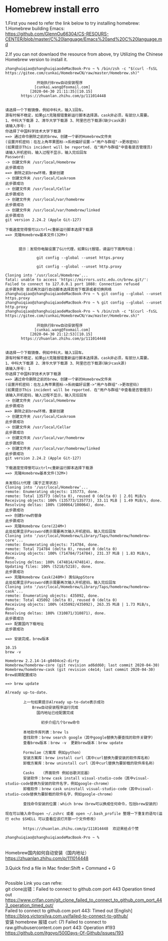 # Homebrew install erro

1.First you need to refer the link below to try installing homebrew:
<br>1.Homebrew building Emacs:
<br>https://github.com/GlennOu66304/CS-RESOURS-CENTER/blob/master/C%20language/Emacs%20and%20C%20language.md

2.If you can not downlaod the resource from above, try Utilizing the Chinese Homebrew version to install it.
```
zhanghuiqiao@zhanghuiqiaodeMacBook-Pro ~ % /bin/zsh -c "$(curl -fsSL https://gitee.com/cunkai/HomebrewCN/raw/master/Homebrew.sh)"

              开始执行Brew自动安装程序
             [cunkai.wang@foxmail.com]
           [2020-04-30 21:11:35][10.15]
       https://zhuanlan.zhihu.com/p/111014448


请选择一个下载镜像，例如中科大，输入1回车。
源有时候不稳定，如果git克隆报错重新运行脚本选择源。cask非必须，有部分人需要。
1、中科大下载源 2、清华大学下载源 3、阿里巴巴下载源(缺少cask源)
请输入序号: 1
你选择了中国科学技术大学下载源
==> 通过命令删除之前的brew、创建一个新的Homebrew文件夹
(设置开机密码：在左上角苹果图标->系统偏好设置->"用户与群组"->更改密码)
(如果提示This incident will be reported. 在"用户与群组"中查看是否管理员)
请输入开机密码，输入过程不显示，输入完后回车
Password:
-> 创建文件夹 /usr/local/Homebrew
此步骤成功
==> 删除之前brew环境，重新创建
-> 创建文件夹 /usr/local/Caskroom
此步骤成功
-> 创建文件夹 /usr/local/Cellar
此步骤成功
-> 创建文件夹 /usr/local/var/homebrew
此步骤成功
-> 创建文件夹 /usr/local/var/homebrew/linked
此步骤成功
git version 2.24.2 (Apple Git-127)

下载速度觉得慢可以ctrl+c重新运行脚本选择下载源
==> 克隆Homebrew基本文件(32M+)


      提示：发现你电脑设置了Git代理，如果Git报错，请运行下面两句话：

              git config --global --unset https.proxy

              git config --global --unset http.proxy
  
Cloning into '/usr/local/Homebrew'...
fatal: unable to access 'https://mirrors.ustc.edu.cn/brew.git/': Failed to connect to 127.0.0.1 port 1088: Connection refused
此步骤失败 尝试再次运行自动脚本选择其他下载源或者切换网络
zhanghuiqiao@zhanghuiqiaodeMacBook-Pro ~ % git config --global --unset https.proxy
zhanghuiqiao@zhanghuiqiaodeMacBook-Pro ~ % git config --global --unset http.proxy
zhanghuiqiao@zhanghuiqiaodeMacBook-Pro ~ % /bin/zsh -c "$(curl -fsSL https://gitee.com/cunkai/HomebrewCN/raw/master/Homebrew.sh)"

              开始执行Brew自动安装程序
             [cunkai.wang@foxmail.com]
           [2020-04-30 21:12:53][10.15]
       https://zhuanlan.zhihu.com/p/111014448


请选择一个下载镜像，例如中科大，输入1回车。
源有时候不稳定，如果git克隆报错重新运行脚本选择源。cask非必须，有部分人需要。
1、中科大下载源 2、清华大学下载源 3、阿里巴巴下载源(缺少cask源)
请输入序号: 1
你选择了中国科学技术大学下载源
==> 通过命令删除之前的brew、创建一个新的Homebrew文件夹
(设置开机密码：在左上角苹果图标->系统偏好设置->"用户与群组"->更改密码)
(如果提示This incident will be reported. 在"用户与群组"中查看是否管理员)
请输入开机密码，输入过程不显示，输入完后回车
-> 创建文件夹 /usr/local/Homebrew
此步骤成功
==> 删除之前brew环境，重新创建
-> 创建文件夹 /usr/local/Caskroom
此步骤成功
-> 创建文件夹 /usr/local/Cellar
此步骤成功
-> 创建文件夹 /usr/local/var/homebrew
此步骤成功
-> 创建文件夹 /usr/local/var/homebrew/linked
此步骤成功
git version 2.24.2 (Apple Git-127)

下载速度觉得慢可以ctrl+c重新运行脚本选择下载源
==> 克隆Homebrew基本文件(32M+)

未发现Git代理（属于正常状态）
Cloning into '/usr/local/Homebrew'...
remote: Enumerating objects: 135773, done.
remote: Total 135773 (delta 0), reused 0 (delta 0) | 2.01 MiB/s 
Receiving objects: 100% (135773/135773), 33.11 MiB | 1.49 MiB/s, done.
Resolving deltas: 100% (100064/100064), done.
此步骤成功
==> 创建brew的替身
此步骤成功
==> 克隆Homebrew Core(224M+) 
此处如果显示Password表示需要再次输入开机密码，输入完后回车
Cloning into '/usr/local/Homebrew/Library/Taps/homebrew/homebrew-core'...
remote: Enumerating objects: 714784, done.
remote: Total 714784 (delta 0), reused 0 (delta 0)
Receiving objects: 100% (714784/714784), 231.37 MiB | 1.83 MiB/s, done.
Resolving deltas: 100% (474814/474814), done.
Updating files: 100% (5218/5218), done.
此步骤成功
==> 克隆Homebrew Cask(248M+) 类似AppStore 
此处如果显示Password表示需要再次输入开机密码，输入完后回车
Cloning into '/usr/local/Homebrew/Library/Taps/homebrew/homebrew-cask'...
remote: Enumerating objects: 435092, done.
remote: Total 435092 (delta 0), reused 0 (delta 0)
Receiving objects: 100% (435092/435092), 263.35 MiB | 1.73 MiB/s, done.
Resolving deltas: 100% (310871/310871), done.
此步骤成功
==> 配置国内下载地址
此步骤成功

==> 安装完成，brew版本

10.15
brew -v

Homebrew 2.2.14-14-g0404ce2-dirty
Homebrew/homebrew-core (git revision ad6dd60; last commit 2020-04-30)
Homebrew/homebrew-cask (git revision c4e14; last commit 2020-04-30)
Brew前期配置成功

==> brew update

Already up-to-date.

        上一句如果提示Already up-to-date表示成功
            Brew自动安装程序运行完成
              国内地址已经配置完成

                初步介绍几个brew命令

        本地软件库列表：brew ls
        查找软件：brew search google（其中google替换为要查找的软件关键字）
        查看brew版本：brew -v  更新brew版本：brew update

        Formulae（方案库 例如python）
        安装方案库：brew install curl（其中curl替换为要安装的软件库名称）
        卸载方案库：brew uninstall curl（其中curl替换为要卸载的软件库名称）

        Casks   （界面软件 例如谷歌浏览器）
        安装软件：brew cask install visual-studio-code（其中visual-studio-code替换为安装的软件名字，例如google-chrome）
        卸载软件：brew cask uninstall visual-studio-code（其中visual-studio-code替换为要卸载的软件名字，例如google-chrome）

        查找命令安装的位置：which brew（brew可以换成任何命令，包括brew安装的）

现在可以输入命令open ~/.zshrc 或者 open ~/.bash_profile 整理一下重复的语句(运行 echo $SHELL 可以查看应该打开那一个文件修改)

        https://zhuanlan.zhihu.com/p/111014448  欢迎来给点个赞
    
zhanghuiqiao@zhanghuiqiaodeMacBook-Pro ~ % 
```

<br>Homebrew国内如何自动安装（国内地址）
<br>https://zhuanlan.zhihu.com/p/111014448

3.Quick find a file in Mac finder:Shift + Command + G

<br>Possible Link you can refre:
<br>git clone出错：Failed to connect to github.com port 443 Operation timed out
<br>https://www.crifan.com/git_clone_failed_to_connect_to_github_com_port_443_operation_timed_out/
<br>Failed to connect to github.com port 443: Timed out [English]
<br>https://blog.victorsilva.com.uy/failed-to-connect-to-github/
<br>安装 homebrew 报错 curl: (7) Failed to connect to raw.githubusercontent.com port 443: Operation #193
<br>https://github.com/itgoyo/500Days-Of-Github/issues/193
